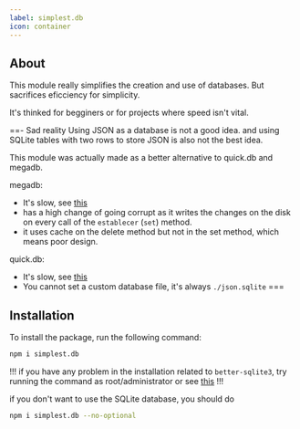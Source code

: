 ```yaml
---
label: simplest.db
icon: container
---
```


## About

This module really simplifies the creation and use of databases.
But sacrifices eficciency for simplicity.

It's thinked for begginers or for projects where speed isn't vital. 

==- Sad reality
Using JSON as a database is not a good idea. and using SQLite tables with two rows to store JSON is also not the best idea.

This module was actually made as a better alternative to quick.db and megadb.  

megadb: 
* It's slow, see [this](./Benchmarks.md#json)
* has a high change of going corrupt as it writes the changes on the disk on every call of the `establecer` (`set`) method.
* it uses cache on the delete method but not in the set method, which means poor design.

quick.db:
* It's slow, see [this](./Benchmarks.md#sqlite)
* You cannot set a custom database file, it's always `./json.sqlite`
===

## Installation

To install the package, run the following command:
```sh
npm i simplest.db
```

!!!
if you have any problem in the installation related to `better-sqlite3`, try running the command as root/administrator or see [this](https://github.com/JoshuaWise/better-sqlite3/blob/master/docs/troubleshooting.md)
!!!

if you don't want to use the SQLite database, you should do 

```sh
npm i simplest.db --no-optional
```

<!--
database
	|--get*
	|--set*
	|--delete*
	|--clear*
	|
	|--keys
	|--values
	|--entries
	|--data
	|
	|--save
	|--array
	|    |--push*
	|    |--extract*
	|    |--splice*
	|    |--sort*
	|    |--includes
	|    |--find
	|    |--findIndex
	|    |--filter
	|    |--map
	|    |--some
	|    |--every
	|    |--reduce
	|    |--random
	|
	|--number
	|    |--add*
	|    |--subtract*
-->
